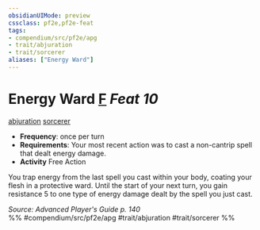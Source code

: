 ```yaml
---
obsidianUIMode: preview
cssclass: pf2e,pf2e-feat
tags:
- compendium/src/pf2e/apg
- trait/abjuration
- trait/sorcerer
aliases: ["Energy Ward"]
---
```

# Energy Ward  [F](../../Rules/core-rulebook/chapter-9-playing-the-game.md#Actions "Free Action") *Feat 10*  
[abjuration](../../Rules/traits/abjuration.md)  [sorcerer](../../Rules/traits/sorcerer.md)  

- **Frequency**: once per turn
- **Requirements**: Your most recent action was to cast a non-cantrip spell that dealt energy damage.
- **Activity** Free Action

You trap energy from the last spell you cast within your body, coating your flesh in a protective ward. Until the start of your next turn, you gain resistance 5 to one type of energy damage dealt by the spell you just cast.

*Source: Advanced Player's Guide p. 140*  
%% #compendium/src/pf2e/apg #trait/abjuration #trait/sorcerer %%